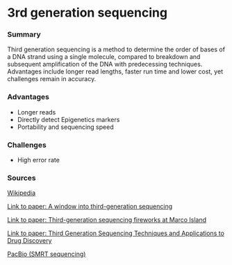 # 3rd generation sequencing

### Summary

Third generation sequencing is a method to determine the order of bases
of a DNA strand using a single molecule, compared to breakdown and
subsequent amplification of the DNA with predecessing techniques.
Advantages include longer read lengths, faster run time
and lower cost, yet challenges remain in accuracy.

### Advantages

- Longer reads
- Directly detect Epigenetics markers
- Portability and sequencing speed

### Challenges

- High error rate

### Sources

[Wikipedia](https://en.wikipedia.org/wiki/Third-generation_sequencing)

[Link to paper: A window into third-generation sequencing](https://academic.oup.com/hmg/article-lookup/doi/10.1093/hmg/ddq416)

[Link to paper: Third-generation sequencing fireworks at Marco Island](https://dx.doi.org/10.1038/nbt0510-426)

[Link to paper: Third Generation Sequencing Techniques and Applications to Drug Discovery](https://www.ncbi.nlm.nih.gov/pmc/articles/PMC3319653/)

[PacBio (SMRT sequencing)](http://www.pacb.com/smrt-science/smrt-sequencing/)